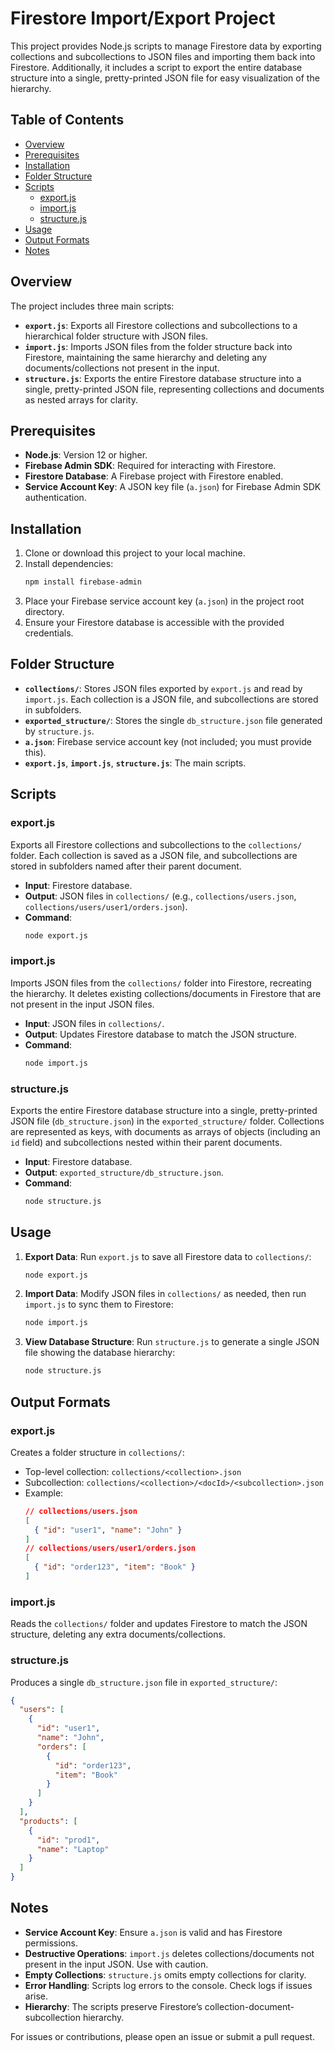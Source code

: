 # Firestore Import/Export Project

This project provides Node.js scripts to manage Firestore data by exporting collections and subcollections to JSON files and importing them back into Firestore. Additionally, it includes a script to export the entire database structure into a single, pretty-printed JSON file for easy visualization of the hierarchy.

## Table of Contents
- [Overview](#overview)
- [Prerequisites](#prerequisites)
- [Installation](#installation)
- [Folder Structure](#folder-structure)
- [Scripts](#scripts)
  - [export.js](#exportjs)
  - [import.js](#importjs)
  - [structure.js](#structurejs)
- [Usage](#usage)
- [Output Formats](#output-formats)
- [Notes](#notes)

## Overview
The project includes three main scripts:
- **`export.js`**: Exports all Firestore collections and subcollections to a hierarchical folder structure with JSON files.
- **`import.js`**: Imports JSON files from the folder structure back into Firestore, maintaining the same hierarchy and deleting any documents/collections not present in the input.
- **`structure.js`**: Exports the entire Firestore database structure into a single, pretty-printed JSON file, representing collections and documents as nested arrays for clarity.

## Prerequisites
- **Node.js**: Version 12 or higher.
- **Firebase Admin SDK**: Required for interacting with Firestore.
- **Firestore Database**: A Firebase project with Firestore enabled.
- **Service Account Key**: A JSON key file (`a.json`) for Firebase Admin SDK authentication.

## Installation
1. Clone or download this project to your local machine.
2. Install dependencies:
   ```bash
   npm install firebase-admin
   ```
3. Place your Firebase service account key (`a.json`) in the project root directory.
4. Ensure your Firestore database is accessible with the provided credentials.

## Folder Structure
- **`collections/`**: Stores JSON files exported by `export.js` and read by `import.js`. Each collection is a JSON file, and subcollections are stored in subfolders.
- **`exported_structure/`**: Stores the single `db_structure.json` file generated by `structure.js`.
- **`a.json`**: Firebase service account key (not included; you must provide this).
- **`export.js`**, **`import.js`**, **`structure.js`**: The main scripts.

## Scripts

### export.js
Exports all Firestore collections and subcollections to the `collections/` folder. Each collection is saved as a JSON file, and subcollections are stored in subfolders named after their parent document.

- **Input**: Firestore database.
- **Output**: JSON files in `collections/` (e.g., `collections/users.json`, `collections/users/user1/orders.json`).
- **Command**:
  ```bash
  node export.js
  ```

### import.js
Imports JSON files from the `collections/` folder into Firestore, recreating the hierarchy. It deletes existing collections/documents in Firestore that are not present in the input JSON files.

- **Input**: JSON files in `collections/`.
- **Output**: Updates Firestore database to match the JSON structure.
- **Command**:
  ```bash
  node import.js
  ```

### structure.js
Exports the entire Firestore database structure into a single, pretty-printed JSON file (`db_structure.json`) in the `exported_structure/` folder. Collections are represented as keys, with documents as arrays of objects (including an `id` field) and subcollections nested within their parent documents.

- **Input**: Firestore database.
- **Output**: `exported_structure/db_structure.json`.
- **Command**:
  ```bash
  node structure.js
  ```

## Usage
1. **Export Data**:
   Run `export.js` to save all Firestore data to `collections/`:
   ```bash
   node export.js
   ```
2. **Import Data**:
   Modify JSON files in `collections/` as needed, then run `import.js` to sync them to Firestore:
   ```bash
   node import.js
   ```
3. **View Database Structure**:
   Run `structure.js` to generate a single JSON file showing the database hierarchy:
   ```bash
   node structure.js
   ```

## Output Formats

### export.js
Creates a folder structure in `collections/`:
- Top-level collection: `collections/<collection>.json`
- Subcollection: `collections/<collection>/<docId>/<subcollection>.json`
- Example:
  ```json
  // collections/users.json
  [
    { "id": "user1", "name": "John" }
  ]
  // collections/users/user1/orders.json
  [
    { "id": "order123", "item": "Book" }
  ]
  ```

### import.js
Reads the `collections/` folder and updates Firestore to match the JSON structure, deleting any extra documents/collections.

### structure.js
Produces a single `db_structure.json` file in `exported_structure/`:
```json
{
  "users": [
    {
      "id": "user1",
      "name": "John",
      "orders": [
        {
          "id": "order123",
          "item": "Book"
        }
      ]
    }
  ],
  "products": [
    {
      "id": "prod1",
      "name": "Laptop"
    }
  ]
}
```

## Notes
- **Service Account Key**: Ensure `a.json` is valid and has Firestore permissions.
- **Destructive Operations**: `import.js` deletes collections/documents not present in the input JSON. Use with caution.
- **Empty Collections**: `structure.js` omits empty collections for clarity.
- **Error Handling**: Scripts log errors to the console. Check logs if issues arise.
- **Hierarchy**: The scripts preserve Firestore’s collection-document-subcollection hierarchy.

For issues or contributions, please open an issue or submit a pull request.